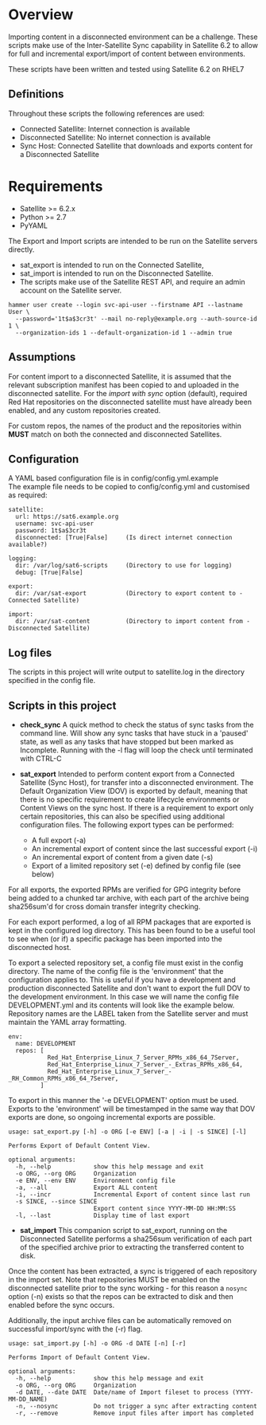 # Overview

Importing content in a disconnected environment can be a challenge. 
These scripts make use of the Inter-Satellite Sync capability in Satellite 6.2 to
allow for full and incremental export/import of content between environments. 

These scripts have been written and tested using Satellite 6.2 on RHEL7

## Definitions
Throughout these scripts the following references are used:
* Connected Satellite: Internet connection is available
* Disconnected Satellite: No internet connection is available
* Sync Host: Connected Satellite that downloads and exports content for a Disconnected Satellite


# Requirements
* Satellite >= 6.2.x
* Python >= 2.7
* PyYAML

The Export and Import scripts are intended to be run on the Satellite servers directly.
* sat_export is intended to run on the Connected Satellite,
* sat_import is intended to run on the Disconnected Satellite.
* The scripts make use of the Satellite REST API, and require an admin account on the Satellite server.
```
hammer user create --login svc-api-user --firstname API --lastname User \
  --password='1t$a$3cr3t' --mail no-reply@example.org --auth-source-id 1 \
  --organization-ids 1 --default-organization-id 1 --admin true
```

## Assumptions
For content import to a disconnected Satellite, it is assumed that the relevant
subscription manifest has been copied to and uploaded in the disconnected satellite. 
For the _import with sync_ option (default), required Red Hat repositories on the 
disconnected satellite must have already been enabled, and any custom repositories created.

For custom repos, the names of the product and the repositories within __MUST__ match on
both the connected and disconnected Satellites.


## Configuration
A YAML based configuration file is in config/config.yml.example  
The example file needs to be copied to config/config.yml and customised as
required:

```
satellite:
  url: https://sat6.example.org
  username: svc-api-user
  password: 1t$a$3cr3t
  disconnected: [True|False]     (Is direct internet connection available?)

logging:
  dir: /var/log/sat6-scripts     (Directory to use for logging)
  debug: [True|False]

export:
  dir: /var/sat-export           (Directory to export content to - Connected Satellite)

import:
  dir: /var/sat-content          (Directory to import content from - Disconnected Satellite)
```

## Log files
The scripts in this project will write output to satellite.log in the directory
specified in the config file.


## Scripts in this project

- **check_sync**
A quick method to check the status of sync tasks from the command line.
Will show any sync tasks that have stuck in a 'paused' state, as well as any
tasks that have stopped but been marked as Incomplete.
Running with the -l flag will loop the check until terminated with CTRL-C


- **sat_export**
Intended to perform content export from a Connected Satellite (Sync Host), for
transfer into a disconnected environment. The Default Organization View (DOV)
is exported by default, meaning that there is no specific requirement to create
lifecycle environments or Content Views on the sync host. If there is a requirement
to export only certain repositories, this can also be specified using additional
configuration files. The following export types can be performed:
    - A full export (-a)
    - An incremental export of content since the last successful export (-i)
    - An incremental export of content from a given date (-s)
    - Export of a limited repository set (-e) defined by config file (see below)

For all exports, the exported RPMs are verified for GPG integrity before being
added to a chunked tar archive, with each part of the archive being sha256sum'd
for cross domain transfer integrity checking.

For each export performed, a log of all RPM packages that are exported is kept
in the configured log directory. This has been found to be a useful tool to see
when (or if) a specific package has been imported into the disconnected host.

To export a selected repository set, a config file must exist in the config directory.
The name of the config file is the 'environment' that the configuration applies to.
This is useful if you have a development and production disconnected Satellite and
don't want to export the full DOV to the development environment. In this case
we will name the config file DEVELOPMENT.yml and its contents will look like the
example below. Repository names are the LABEL taken from the Satellite server and
must maintain the YAML array formatting.

```
env:
  name: DEVELOPMENT
  repos: [
           Red_Hat_Enterprise_Linux_7_Server_RPMs_x86_64_7Server,
           Red_Hat_Enterprise_Linux_7_Server_-_Extras_RPMs_x86_64,
           Red_Hat_Enterprise_Linux_7_Server_-_RH_Common_RPMs_x86_64_7Server,
         ]
```
To export in this manner the '-e DEVELOPMENT' option must be used.
Exports to the 'environment' will be timestamped in the same way that DOV exports
are done, so ongoing incremental exports are possible.

```
usage: sat_export.py [-h] -o ORG [-e ENV] [-a | -i | -s SINCE] [-l]

Performs Export of Default Content View.

optional arguments:
  -h, --help            show this help message and exit
  -o ORG, --org ORG     Organization
  -e ENV, --env ENV     Environment config file
  -a, --all             Export ALL content
  -i, --incr            Incremental Export of content since last run
  -s SINCE, --since SINCE
                        Export content since YYYY-MM-DD HH:MM:SS
  -l, --last            Display time of last export

```

- **sat_import**
This companion script to sat_export, running on the Disconnected Satellite
performs a sha256sum verification of each part of the specified archive prior
to extracting the transferred content to disk.

Once the content has been extracted, a sync is triggered of each repository
in the import set. Note that repositories MUST be enabled on the disconnected
satellite prior to the sync working - for this reason a `nosync` option (-n)
exists so that the repos can be extracted to disk and then enabled before the
sync occurs.

Additionally, the input archive files can be automatically removed on successful
import/sync with the (-r) flag.

```
usage: sat_import.py [-h] -o ORG -d DATE [-n] [-r]

Performs Import of Default Content View.

optional arguments:
  -h, --help            show this help message and exit
  -o ORG, --org ORG     Organization
  -d DATE, --date DATE  Date/name of Import fileset to process (YYYY-MM-DD_NAME)
  -n, --nosync          Do not trigger a sync after extracting content
  -r, --remove          Remove input files after import has completed
```

